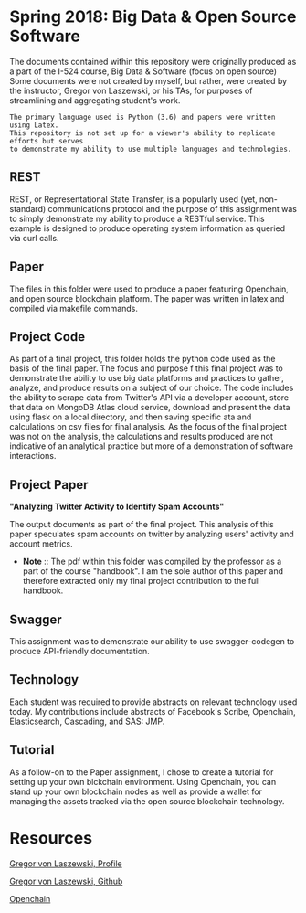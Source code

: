 # Spring 2018: Big Data & Open Source Software

The documents contained within this repository were originally produced as a part of the I-524 course, Big Data & Software (focus on open source)
Some documents were not created by myself, but rather, were created by the instructor, Gregor von Laszewski, or his TAs, for purposes of streamlining and aggregating student's work.

    The primary language used is Python (3.6) and papers were written using Latex. 
    This repository is not set up for a viewer's ability to replicate efforts but serves 
    to demonstrate my ability to use multiple languages and technologies.

## REST

REST, or Representational State Transfer, is a popularly used (yet, non-standard) communications protocol and the purpose of this assignment was to simply demonstrate my ability to produce a RESTful service. This example is designed to produce operating system information as queried via curl calls.

## Paper

The files in this folder were used to produce a paper featuring Openchain, and open source blockchain platform. The paper was written in latex and compiled via makefile commands.

## Project Code
As part of a final project, this folder holds the python code used as the basis of the final paper. The focus and purpose f this final project was to demonstrate the ability to use big data platforms and practices to gather, analyze, and produce results on a subject of our choice.
The code includes the ability to scrape data from Twitter's API via a developer account, store that data on MongoDB Atlas cloud service, download and present the data using flask on a local directory, and then saving specific ata and calculations on csv files for final analysis. 
As the focus of the final project was not on the analysis, the calculations and results produced are not indicative of an analytical practice but more of a demonstration of software interactions.

## Project Paper

**"Analyzing Twitter Activity to Identify Spam Accounts"**

The output documents as part of the final project. This analysis of this paper speculates spam accounts on twitter by analyzing users' activity and account metrics.
+ **Note** :: The pdf within this folder was compiled by the professor as a part of the course "handbook". I am the sole author of this paper and therefore extracted only my final project contribution to the full handbook.

## Swagger

This assignment was to demonstrate our ability to use swagger-codegen to produce API-friendly documentation.

## Technology

Each student was required to provide abstracts on relevant technology used today. My contributions include abstracts of Facebook's Scribe, Openchain, Elasticsearch, Cascading, and SAS: JMP.

## Tutorial

As a follow-on to the Paper assignment, I chose to create a tutorial for setting up your own blckchain environment. Using Openchain, you can stand up your own blockchain nodes as well as provide a wallet for managing the assets tracked via the open source blockchain technology.

# Resources
[Gregor von Laszewski, Profile](https://www.sice.indiana.edu/all-people/profile.html?profile_id=469 "Indiana University Profile")

[Gregor von Laszewski, Github](https://laszewski.github.io/)

[Openchain](https://www.openchain.org/)
